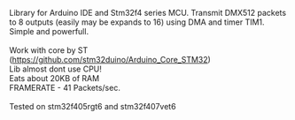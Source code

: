 Library for Arduino IDE and Stm32f4 series MCU. Transmit DMX512 packets to 8 outputs (easily may be expands to 16) using DMA and timer TIM1. Simple and powerfull.
<br>
<br>Work with core by ST (https://github.com/stm32duino/Arduino_Core_STM32)
<br>Lib almost dont use CPU!
<br>Eats about 20KB of RAM
<br>FRAMERATE - 41 Packets/sec.
<br>
<br>Tested on stm32f405rgt6 and stm32f407vet6
